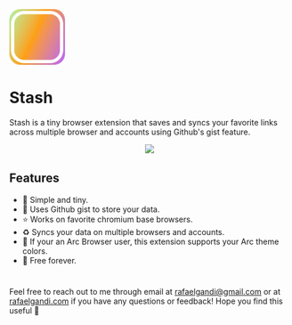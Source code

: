 <img src="https://github.com/rafaelgandi/arc-tab-stash/raw/main/assets/stashicon.png" width="100" height="100" > 

# Stash
Stash is a tiny browser extension that saves and syncs your favorite links across multiple browser and accounts using Github's gist feature.
<p align="center">
    <img src="https://s3.us-west-2.amazonaws.com/secure.notion-static.com/ba4a52f0-e861-438d-b2ab-6ca502ce5e17/Screenshot_2023-02-11_at_11.35.00_PM-removebg-preview.png?X-Amz-Algorithm=AWS4-HMAC-SHA256&X-Amz-Content-Sha256=UNSIGNED-PAYLOAD&X-Amz-Credential=AKIAT73L2G45EIPT3X45%2F20230213%2Fus-west-2%2Fs3%2Faws4_request&X-Amz-Date=20230213T055614Z&X-Amz-Expires=86400&X-Amz-Signature=b9ddccd5fe7f296fe83fa211d1e8d8925706496c61c00e4517d89fa008351479&X-Amz-SignedHeaders=host&response-content-disposition=filename%3D%22Screenshot_2023-02-11_at_11.35.00_PM-removebg-preview.png%22&x-id=GetObject" />
</p>

## Features
* 🧘 Simple and tiny.
* 🦾 Uses Github gist to store your data.
* ⭐️ Works on favorite chromium base browsers.
* ♻️ Syncs your data on multiple browsers and accounts.
* 🔮 If your an Arc Browser user, this extension supports your Arc theme colors.
* 🌴 Free forever.


#
Feel free to reach out to me through email at rafaelgandi@gmail.com or at [rafaelgandi.com](www.rafaelgandi.com/contact) if you have any questions or feedback! Hope you find this useful 🤙